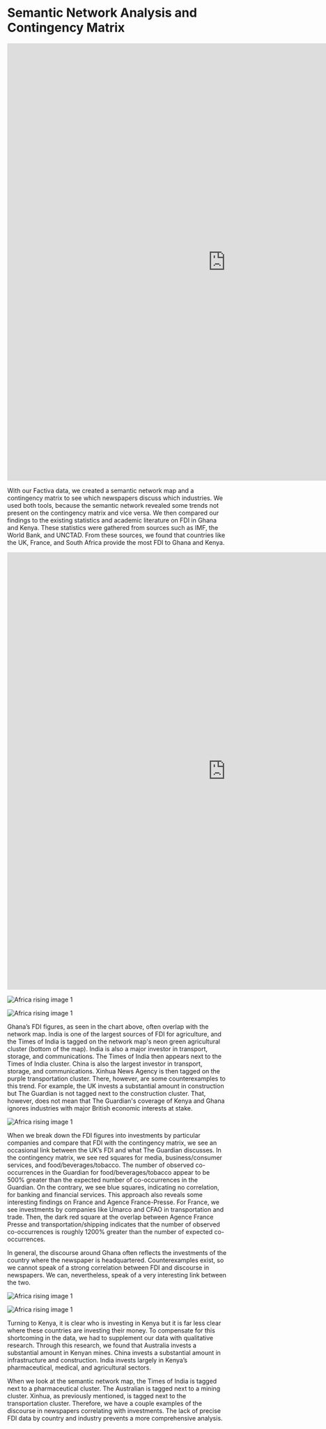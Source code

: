 



# Semantic Network Analysis and Contingency Matrix

<iframe src="https://documents.cortext.net/lib/mapexplorer/explorerjs.html?file=https://assets.cortext.net/docs/017382b4c25ac1b09921edbbf71e4111" frameborder="0" style="overflow:hidden;border:1px solid #DDDDDD;" width="1000" height="1000" allowfullscreen></iframe>

With our Factiva data, we created a semantic network map and a contingency matrix to see which newspapers discuss which industries. We used both tools, because the semantic network revealed some trends not present on the contingency matrix and vice versa. We then compared our findings to the existing statistics and academic literature on FDI in Ghana and Kenya. These statistics were gathered from sources such as IMF, the World Bank, and UNCTAD. From these sources, we found that countries like the UK, France, and South Africa provide the most FDI to Ghana and Kenya.

<iframe src="https://documents.cortext.net/b4de/b4def6c1f893ad7ad33da628af9cc08d/74377/contingency_matrix-final-africarising-extended-version-logFalse-SourceName-Industry-y-107_244-reordered-nFchi2.pdf" frameborder="0" style="overflow:hidden;border:1px solid #DDDDDD;" width="1000" height="1000" allowfullscreen></iframe>

![Africa rising image 1](/africa-rising/assets/images/Pic1.png)

![Africa rising image 1](/africa-rising/assets/images/Pic2.png)


Ghana’s FDI figures, as seen in the chart above, often overlap with the network map. India is one of the largest sources of FDI for agriculture, and the Times of India is tagged on the network map's neon green agricultural cluster (bottom of the map). India is also a major investor in transport, storage, and communications. The Times of India then appears next to the Times of India cluster. China is also the largest investor in transport, storage, and communications. Xinhua News Agency is then tagged on the purple transportation cluster. There, however, are some counterexamples to this trend. For example, the UK invests a substantial amount in construction but The Guardian is not tagged next to the construction cluster. That, however, does not mean that The Guardian's coverage of Kenya and Ghana ignores industries with major British economic interests at stake. 

![Africa rising image 1](/africa-rising/assets/images/Pic3.png)

When we break down the FDI figures into investments by particular companies and compare that FDI with the contingency matrix, we see an occasional link between the UK’s FDI and what The Guardian discusses. In the contingency matrix, we see red squares for media, business/consumer services, and food/beverages/tobacco. The number of observed co-occurrences in the Guardian for food/beverages/tobacco appear to be 500% greater than the expected number of co-occurrences in the Guardian. On the contrary, we see blue squares, indicating no correlation, for banking and financial services. This approach also reveals some interesting findings on France and Agence France-Presse. For France, we see investments by companies like Umarco and CFAO in transportation and trade. Then, the dark red square at the overlap between Agence France Presse and transportation/shipping indicates that the number of observed co-occurrences is roughly 1200% greater than the number of expected co-occurrences. 

In general, the discourse around Ghana often reflects the investments of the country where the newspaper is headquartered. Counterexamples exist, so we cannot speak of a strong correlation between FDI and discourse in newspapers. We can, nevertheless, speak of a very interesting link between the two.

![Africa rising image 1](/africa-rising/assets/images/Pic4.png)

![Africa rising image 1](/africa-rising/assets/images/Pic5.png)

Turning to Kenya, it is clear who is investing in Kenya but it is far less clear where these countries are investing their money. To compensate for this shortcoming in the data, we had to supplement our data with qualitative research. Through this research, we found that Australia invests a substantial amount in Kenyan mines. China invests a substantial amount in infrastructure and construction. India invests largely in Kenya’s pharmaceutical, medical, and agricultural sectors. 

When we look at the semantic network map, the Times of India is tagged next to a pharmaceutical cluster. The Australian is tagged next to a mining cluster. Xinhua, as previously mentioned, is tagged next to the transportation cluster. Therefore, we have a couple examples of the discourse in newspapers correlating with investments. The lack of precise FDI data by country and industry prevents a more comprehensive analysis.


